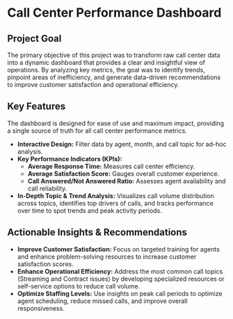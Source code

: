 # Call Center Performance Dashboard

## Project Goal
The primary objective of this project was to transform raw call center data into a dynamic dashboard that provides a clear and insightful view of operations. By analyzing key metrics, the goal was to identify trends, pinpoint areas of inefficiency, and generate data-driven recommendations to improve customer satisfaction and operational efficiency.

## Key Features
The dashboard is designed for ease of use and maximum impact, providing a single source of truth for all call center performance metrics.

- **Interactive Design:** Filter data by agent, month, and call topic for ad-hoc analysis.
- **Key Performance Indicators (KPIs):**
  - **Average Response Time:** Measures call center efficiency.
  - **Average Satisfaction Score:** Gauges overall customer experience.
  - **Call Answered/Not Answered Ratio:** Assesses agent availability and call reliability.
- **In-Depth Topic & Trend Analysis:** Visualizes call volume distribution across topics, identifies top drivers of calls, and tracks performance over time to spot trends and peak activity periods.

## Actionable Insights & Recommendations
- **Improve Customer Satisfaction:** Focus on targeted training for agents and enhance problem-solving resources to increase customer satisfaction scores.
- **Enhance Operational Efficiency:** Address the most common call topics (Streaming and Contract issues) by developing specialized resources or self-service options to reduce call volume.
- **Optimize Staffing Levels:** Use insights on peak call periods to optimize agent scheduling, reduce missed calls, and improve overall responsiveness.
